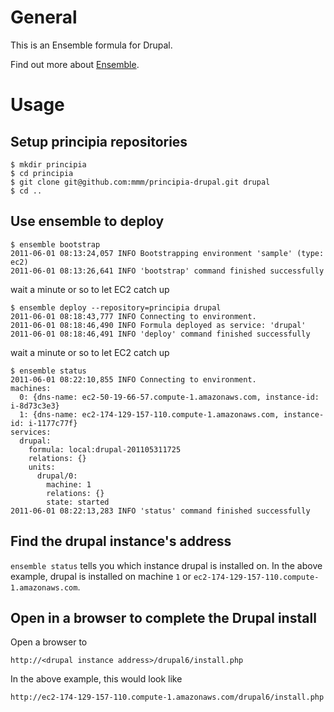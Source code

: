 # General

This is an Ensemble formula for Drupal.

Find out more about [Ensemble](http://ensemble.ubuntu.com/).


# Usage

## Setup principia repositories

    $ mkdir principia
    $ cd principia
    $ git clone git@github.com:mmm/principia-drupal.git drupal
    $ cd ..

## Use ensemble to deploy

    $ ensemble bootstrap
    2011-06-01 08:13:24,057 INFO Bootstrapping environment 'sample' (type: ec2)
    2011-06-01 08:13:26,641 INFO 'bootstrap' command finished successfully

wait a minute or so to let EC2 catch up

    $ ensemble deploy --repository=principia drupal
    2011-06-01 08:18:43,777 INFO Connecting to environment.
    2011-06-01 08:18:46,490 INFO Formula deployed as service: 'drupal'
    2011-06-01 08:18:46,491 INFO 'deploy' command finished successfully

wait a minute or so to let EC2 catch up

    $ ensemble status
    2011-06-01 08:22:10,855 INFO Connecting to environment.
    machines:
      0: {dns-name: ec2-50-19-66-57.compute-1.amazonaws.com, instance-id: i-8d73c3e3}
      1: {dns-name: ec2-174-129-157-110.compute-1.amazonaws.com, instance-id: i-1177c77f}
    services:
      drupal:
        formula: local:drupal-201105311725
        relations: {}
        units:
          drupal/0:
            machine: 1
            relations: {}
            state: started
    2011-06-01 08:22:13,283 INFO 'status' command finished successfully

## Find the drupal instance's address

`ensemble status` tells you which instance drupal is installed on.  In the above example, drupal is installed on machine `1` or `ec2-174-129-157-110.compute-1.amazonaws.com`.

## Open in a browser to complete the Drupal install

Open a browser to

    http://<drupal instance address>/drupal6/install.php

In the above example, this would look like

    http://ec2-174-129-157-110.compute-1.amazonaws.com/drupal6/install.php


